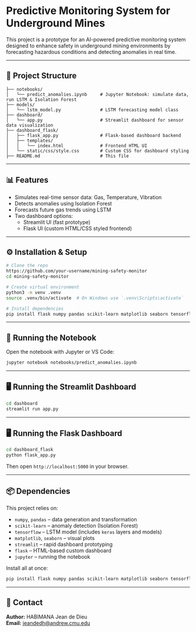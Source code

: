 # Predictive Monitoring System for Underground Mines

This project is a prototype for an AI-powered predictive monitoring system designed to enhance safety in underground mining environments by forecasting hazardous conditions and detecting anomalies in real time.

---

## 📂 Project Structure

```
├── notebooks/
│   └── predict_anomalies.ipynb     # Jupyter Notebook: simulate data, run LSTM & Isolation Forest
├── models/
│   └── lstm_model.py               # LSTM forecasting model class
├── dashboard/
│   └── app.py                      # Streamlit dashboard for sensor data visualization
├── dashboard_flask/
│   ├── flask_app.py                # Flask-based dashboard backend
│   ├── templates/
│   │   └── index.html              # Frontend HTML UI
│   └── static/css/style.css        # Custom CSS for dashboard styling
├── README.md                       # This file
```

---

## 📊 Features

- Simulates real-time sensor data: Gas, Temperature, Vibration
- Detects anomalies using Isolation Forest
- Forecasts future gas trends using LSTM
- Two dashboard options:
  - Streamlit UI (fast prototype)
  - Flask UI (custom HTML/CSS styled frontend)

---

## ⚙️ Installation & Setup

```bash
# Clone the repo
https://github.com/your-username/mining-safety-monitor
cd mining-safety-monitor

# Create virtual environment
python3 -m venv .venv
source .venv/bin/activate  # On Windows use `.venv\Scripts\activate`

# Install dependencies
pip install flask numpy pandas scikit-learn matplotlib seaborn tensorflow streamlit jupyter
```

---

## 🚀 Running the Notebook

Open the notebook with Jupyter or VS Code:
```bash
jupyter notebook notebooks/predict_anomalies.ipynb
```

---

## 🖥️ Running the Streamlit Dashboard
```bash
cd dashboard
streamlit run app.py
```

---

## 🖥️ Running the Flask Dashboard
```bash
cd dashboard_flask
python flask_app.py
```
Then open `http://localhost:5000` in your browser.

---

## 📦 Dependencies

This project relies on:
- `numpy`, `pandas` – data generation and transformation
- `scikit-learn` – anomaly detection (Isolation Forest)
- `tensorflow` – LSTM model (includes `keras` layers and models)
- `matplotlib`, `seaborn` – visual plots
- `streamlit` – rapid dashboard prototyping
- `flask` – HTML-based custom dashboard
- `jupyter` – running the notebook

Install all at once:
```bash
pip install flask numpy pandas scikit-learn matplotlib seaborn tensorflow streamlit jupyter
```

---

## 📩 Contact
**Author:** HABIMANA Jean de Dieu  
**Email:** jeandedh@andrew.cmu.edu
